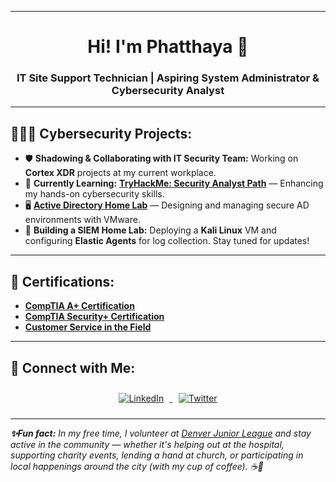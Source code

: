 

--------------------------------------------------------------------------------------------------------------------------------------------------------------------------------
 
<h1 align="center">Hi! I'm Phatthaya 👋</h1>
<h3 align="center">IT Site Support Technician | Aspiring System Administrator & Cybersecurity Analyst</h3>

<hr>

## 👩🏻‍💻 **Cybersecurity Projects:**

- 🛡️ **Shadowing & Collaborating with IT Security Team:** Working on **Cortex XDR** projects at my current workplace.
- 🌱 **Currently Learning:** [**TryHackMe: Security Analyst Path**](https://tryhackme.com/r/p/PSaohin) — Enhancing my hands-on cybersecurity skills.
- 🖥️ **[Active Directory Home Lab](https://github.com/PSTechAndCoffee/ActiveDirectoryLab)** — Designing and managing secure AD environments with VMware.
- 🚀 **Building a SIEM Home Lab:** Deploying a **Kali Linux** VM and configuring **Elastic Agents** for log collection. Stay tuned for updates!

<hr>

## 📄 **Certifications:**

- [**CompTIA A+ Certification**](https://www.credly.com/badges/1ad9ad0a-f9e5-4979-bfce-56c7842c1eb8/linked_in_profile)
- [**CompTIA Security+ Certification**](https://www.credly.com/badges/cdd5eebb-a02b-4dff-a50c-01ccbdb4766b/linked_in_profile)
- [**Customer Service in the Field**](https://www.linkedin.com/in/phatthaya-saohin/details/certifications/1704334502237/single-media-viewer/?profileId=ACoAACrIy5MBeVfOkacdgRWwSaSDQ3ixI0KSl08)

<hr>

## 🤳 **Connect with Me:**

<div align="center">
  <a href="https://www.linkedin.com/in/phatthaya-saohin/" target="_blank">
    <img src="https://img.icons8.com/doodle/40/000000/linkedin--v2.png" alt="LinkedIn" style="margin: 10px;">
  </a>
  <a href="https://x.com/SaohinPattaya" target="_blank">
    <img src="https://img.icons8.com/doodle/1x/twitter-squared--v2.png" alt="Twitter" style="margin: 10px;">
  </a>
</div>

<hr>

<em><b>✨Fun fact:</b> In my free time, I volunteer at [Denver Junior League](https://www.jld.org) and stay active in the community — whether it's helping out at the hospital, supporting charity events, lending a hand at church, or participating in local happenings around the city (with my cup of coffee). ☕🤎</em>




<!--
**joshmadakor1/joshmadakor1** is a ✨ _special_ ✨ repository because its `README.md` (this file) appears on your GitHub profile.


- 🔭 I’m currently working on ...
- 🌱 I’m currently learning ...
- 👯 I’m looking to collaborate on ...
- 🤔 I’m looking for help with ...
- 💬 Ask me about ...
- 📫 How to reach me: ...
- 😄 Pronouns: Pat-ta-ya
- ⚡ Fun fact: ...
-->
